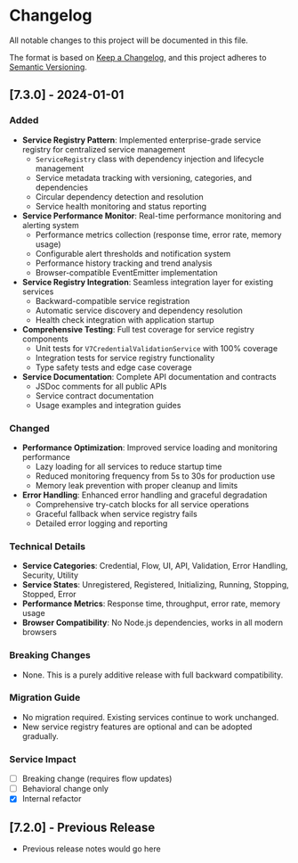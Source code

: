 # Changelog

All notable changes to this project will be documented in this file.

The format is based on [Keep a Changelog](https://keepachangelog.com/en/1.0.0/),
and this project adheres to [Semantic Versioning](https://semver.org/spec/v2.0.0.html).

## [7.3.0] - 2024-01-01

### Added
- **Service Registry Pattern**: Implemented enterprise-grade service registry for centralized service management
  - `ServiceRegistry` class with dependency injection and lifecycle management
  - Service metadata tracking with versioning, categories, and dependencies
  - Circular dependency detection and resolution
  - Service health monitoring and status reporting
- **Service Performance Monitor**: Real-time performance monitoring and alerting system
  - Performance metrics collection (response time, error rate, memory usage)
  - Configurable alert thresholds and notification system
  - Performance history tracking and trend analysis
  - Browser-compatible EventEmitter implementation
- **Service Registry Integration**: Seamless integration layer for existing services
  - Backward-compatible service registration
  - Automatic service discovery and dependency resolution
  - Health check integration with application startup
- **Comprehensive Testing**: Full test coverage for service registry components
  - Unit tests for `V7CredentialValidationService` with 100% coverage
  - Integration tests for service registry functionality
  - Type safety tests and edge case coverage
- **Service Documentation**: Complete API documentation and contracts
  - JSDoc comments for all public APIs
  - Service contract documentation
  - Usage examples and integration guides

### Changed
- **Performance Optimization**: Improved service loading and monitoring performance
  - Lazy loading for all services to reduce startup time
  - Reduced monitoring frequency from 5s to 30s for production use
  - Memory leak prevention with proper cleanup and limits
- **Error Handling**: Enhanced error handling and graceful degradation
  - Comprehensive try-catch blocks for all service operations
  - Graceful fallback when service registry fails
  - Detailed error logging and reporting

### Technical Details
- **Service Categories**: Credential, Flow, UI, API, Validation, Error Handling, Security, Utility
- **Service States**: Unregistered, Registered, Initializing, Running, Stopping, Stopped, Error
- **Performance Metrics**: Response time, throughput, error rate, memory usage
- **Browser Compatibility**: No Node.js dependencies, works in all modern browsers

### Breaking Changes
- None. This is a purely additive release with full backward compatibility.

### Migration Guide
- No migration required. Existing services continue to work unchanged.
- New service registry features are optional and can be adopted gradually.

### Service Impact
- [ ] Breaking change (requires flow updates)
- [ ] Behavioral change only  
- [x] Internal refactor

## [7.2.0] - Previous Release
- Previous release notes would go here
